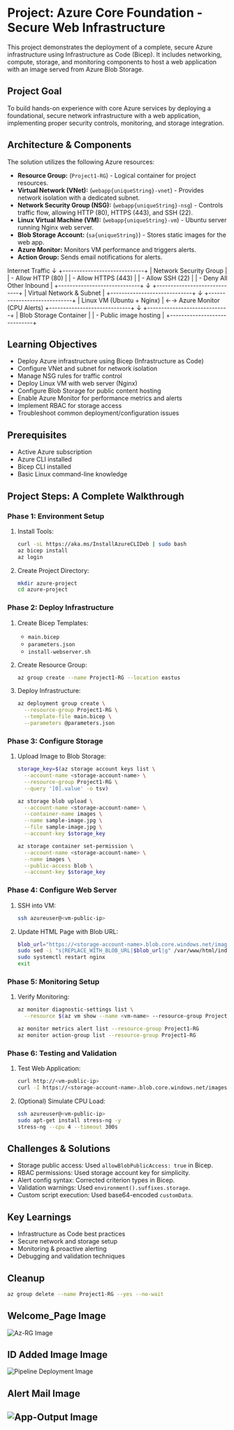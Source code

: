 # Project: Azure Core Foundation - Secure Web Infrastructure

This project demonstrates the deployment of a complete, secure Azure infrastructure using Infrastructure as Code (Bicep). It includes networking, compute, storage, and monitoring components to host a web application with an image served from Azure Blob Storage.

## Project Goal

To build hands-on experience with core Azure services by deploying a foundational, secure network infrastructure with a web application, implementing proper security controls, monitoring, and storage integration.

## Architecture & Components

The solution utilizes the following Azure resources:

- **Resource Group:** (`Project1-RG`) - Logical container for project resources.
- **Virtual Network (VNet):** (`webapp{uniqueString}-vnet`) - Provides network isolation with a dedicated subnet.
- **Network Security Group (NSG):** (`webapp{uniqueString}-nsg`) - Controls traffic flow, allowing HTTP (80), HTTPS (443), and SSH (22).
- **Linux Virtual Machine (VM):** (`webapp{uniqueString}-vm`) - Ubuntu server running Nginx web server.
- **Blob Storage Account:** (`sa{uniqueString}`) - Stores static images for the web app.
- **Azure Monitor:** Monitors VM performance and triggers alerts.
- **Action Group:** Sends email notifications for alerts.

Internet Traffic
↓
+-----------------------------+
| Network Security Group |
| - Allow HTTP (80) |
| - Allow HTTPS (443) |
| - Allow SSH (22) |
| - Deny All Other Inbound |
+-----------------------------+
↓
+-----------------------------+
| Virtual Network & Subnet |
+-----------------------------+
↓
+-----------------------------+
| Linux VM (Ubuntu + Nginx) | ←→ Azure Monitor (CPU Alerts)
+-----------------------------+
↓
+-----------------------------+
| Blob Storage Container |
| - Public image hosting |
+-----------------------------+


## Learning Objectives

- Deploy Azure infrastructure using Bicep (Infrastructure as Code)
- Configure VNet and subnet for network isolation
- Manage NSG rules for traffic control
- Deploy Linux VM with web server (Nginx)
- Configure Blob Storage for public content hosting
- Enable Azure Monitor for performance metrics and alerts
- Implement RBAC for storage access
- Troubleshoot common deployment/configuration issues

## Prerequisites

- Active Azure subscription
- Azure CLI installed
- Bicep CLI installed
- Basic Linux command-line knowledge

## Project Steps: A Complete Walkthrough

### Phase 1: Environment Setup

1. Install Tools:
    ```bash
    curl -sL https://aka.ms/InstallAzureCLIDeb | sudo bash
    az bicep install
    az login
    ```

2. Create Project Directory:
    ```bash
    mkdir azure-project
    cd azure-project
    ```

### Phase 2: Deploy Infrastructure

1. Create Bicep Templates:
    - `main.bicep`
    - `parameters.json`
    - `install-webserver.sh`

2. Create Resource Group:
    ```bash
    az group create --name Project1-RG --location eastus
    ```

3. Deploy Infrastructure:
    ```bash
    az deployment group create \
      --resource-group Project1-RG \
      --template-file main.bicep \
      --parameters @parameters.json
    ```

### Phase 3: Configure Storage

1. Upload Image to Blob Storage:
    ```bash
    storage_key=$(az storage account keys list \
      --account-name <storage-account-name> \
      --resource-group Project1-RG \
      --query '[0].value' -o tsv)

    az storage blob upload \
      --account-name <storage-account-name> \
      --container-name images \
      --name sample-image.jpg \
      --file sample-image.jpg \
      --account-key $storage_key

    az storage container set-permission \
      --account-name <storage-account-name> \
      --name images \
      --public-access blob \
      --account-key $storage_key
    ```

### Phase 4: Configure Web Server

1. SSH into VM:
    ```bash
    ssh azureuser@<vm-public-ip>
    ```

2. Update HTML Page with Blob URL:
    ```bash
    blob_url="https://<storage-account-name>.blob.core.windows.net/images/sample-image.jpg"
    sudo sed -i "s|REPLACE_WITH_BLOB_URL|$blob_url|g" /var/www/html/index.html
    sudo systemctl restart nginx
    exit
    ```

### Phase 5: Monitoring Setup

1. Verify Monitoring:
    ```bash
    az monitor diagnostic-settings list \
      --resource $(az vm show --name <vm-name> --resource-group Project1-RG --query id --output tsv)

    az monitor metrics alert list --resource-group Project1-RG
    az monitor action-group list --resource-group Project1-RG
    ```

### Phase 6: Testing and Validation

1. Test Web Application:
    ```bash
    curl http://<vm-public-ip>
    curl -I https://<storage-account-name>.blob.core.windows.net/images/sample-image.jpg
    ```

2. (Optional) Simulate CPU Load:
    ```bash
    ssh azureuser@<vm-public-ip>
    sudo apt-get install stress-ng -y
    stress-ng --cpu 4 --timeout 300s
    ```

## Challenges & Solutions

- Storage public access: Used `allowBlobPublicAccess: true` in Bicep.
- RBAC permissions: Used storage account key for simplicity.
- Alert config syntax: Corrected criterion types in Bicep.
- Validation warnings: Used `environment().suffixes.storage`.
- Custom script execution: Used base64-encoded `customData`.

## Key Learnings

- Infrastructure as Code best practices
- Secure network and storage setup
- Monitoring & proactive alerting
- Debugging and validation techniques

## Cleanup

```bash
az group delete --name Project1-RG --yes --no-wait
```

## Welcome_Page Image

![Az-RG Image](https://github.com/manoj-2606/My-Projects/blob/718da453ee9bad5cbd3eab83ef2013c0c4287da1/Project_13/Welcome_Page.png)

## ID Added Image Image

![Pipeline Deployment Image](https://github.com/manoj-2606/My-Projects/blob/718da453ee9bad5cbd3eab83ef2013c0c4287da1/Project_13/Id_added_mail.png)

## Alert Mail Image

![App-Output Image](https://github.com/manoj-2606/My-Projects/blob/718da453ee9bad5cbd3eab83ef2013c0c4287da1/Project_13/alert_mail.png)
---
